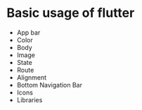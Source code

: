 # Basic usage of flutter

- App bar
- Color
- Body
- Image
- State
- Route
- Alignment
- Bottom Navigation Bar
- Icons
- Libraries
